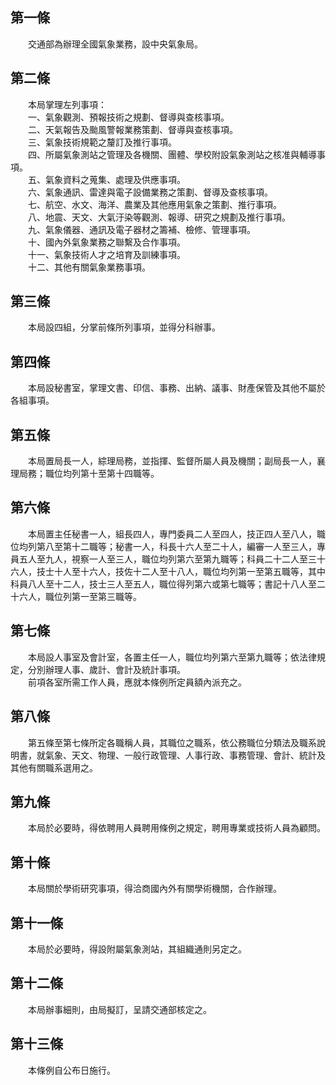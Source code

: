 第一條 
-------
　　交通部為辦理全國氣象業務，設中央氣象局。  


第二條 
-------
　　本局掌理左列事項：  
　　一、氣象觀測、預報技術之規劃、督導與查核事項。  
　　二、天氣報告及颱風警報業務策劃、督導與查核事項。  
　　三、氣象技術規範之釐訂及推行事項。  
　　四、所屬氣象測站之管理及各機關、團體、學校附設氣象測站之核准與輔導事項。  
　　五、氣象資料之蒐集、處理及供應事項。  
　　六、氣象通訊、雷達與電子設備業務之策劃、督導及查核事項。  
　　七、航空、水文、海洋、農業及其他應用氣象之策劃、推行事項。  
　　八、地震、天文、大氣汙染等觀測、報導、研究之規劃及推行事項。  
　　九、氣象儀器、通訊及電子器材之籌補、檢修、管理事項。  
　　十、國內外氣象業務之聯繫及合作事項。  
　　十一、氣象技術人才之培育及訓練事項。  
　　十二、其他有關氣象業務事項。  


第三條 
-------
　　本局設四組，分掌前條所列事項，並得分科辦事。  


第四條 
-------
　　本局設秘書室，掌理文書、印信、事務、出納、議事、財產保管及其他不屬於各組事項。  


第五條 
-------
　　本局置局長一人，綜理局務，並指揮、監督所屬人員及機關；副局長一人，襄理局務；職位均列第十至第十四職等。  


第六條 
-------
　　本局置主任秘書一人，組長四人，專門委員二人至四人，技正四人至八人，職位均列第八至第十二職等；秘書一人，科長十六人至二十人，編審一人至三人，專員五人至九人，視察一人至三人，職位均列第六至第九職等；科員二十二人至三十六人，技士十人至十六人，技佐十二人至十八人，職位均列第一至第五職等，其中科員八人至十二人，技士三人至五人，職位得列第六或第七職等；書記十八人至二十六人，職位列第一至第三職等。  


第七條 
-------
　　本局設人事室及會計室，各置主任一人，職位均列第六至第九職等；依法律規定，分別辦理人事、歲計、會計及統計事項。  
　　前項各室所需工作人員，應就本條例所定員額內派充之。  


第八條 
-------
　　第五條至第七條所定各職稱人員，其職位之職系，依公務職位分類法及職系說明書，就氣象、天文、物理、一般行政管理、人事行政、事務管理、會計、統計及其他有關職系選用之。  


第九條 
-------
　　本局於必要時，得依聘用人員聘用條例之規定，聘用專業或技術人員為顧問。  


第十條 
-------
　　本局關於學術研究事項，得洽商國內外有關學術機關，合作辦理。  


第十一條 
---------
　　本局於必要時，得設附屬氣象測站，其組織通則另定之。  


第十二條 
---------
　　本局辦事細則，由局擬訂，呈請交通部核定之。  


第十三條 
---------
　　本條例自公布日施行。
